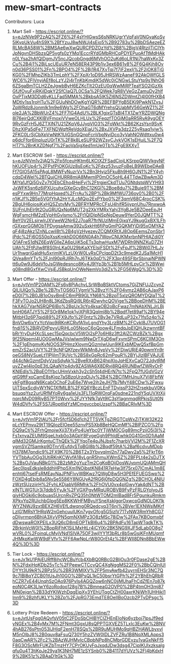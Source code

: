 # mew-smart-contracts

Contributors: Luca

1. Mart Sell - https://escript.online/?s=eJzNVe9P2zAQ%2FZ6%2F4sYHlGwsS6sNRKUgrYVqFaV0NGyaKoSy5lKypUkVu4hS9X%2BfYzuJ8wNWJj4sEio5%2B92783u%2BbDSAezeEZRLMcBA58W%2BMSAe6wXwQURCPDZOzYd%2B8%2BjgV4RtzjlTiCIYhJpNgvnDHSbzsQP5vgfs0zYMq1EccrRYdGMbRHCqPDYEPuoAfTtMdHAkn0LYsa2hAfQlDgmJV5ncJQcobGngd6MVhOO2uKd6oLR1Ni7haWxKv3ZCu%2B4j1%2BjLscUEuUR7eN58ER43P9b1jv3ex6B61v8%2F6Q4Kjh8Ovn0d36PSS01%2Fn%2BPO4%2F%2Bj1R47XvTqj7f7jF2exIj%2F2jOK8TjGKG0%2FMhpZlKb3TmLphY%2FXpXr1oD95JHRSWzAaneF92AkOWfGLSWC6%2FlVnyiAEf8oLzYJ2i4rTnKbKmdiK5dWc0iCNGwLStuYtp9s1NhO66ZSgaBmTCLH2ZeJgwbByH6EZKcTIt2OzEU0qWwMiRPTeaYSO2jGzXkGfJfOyuFxjRKilDqkY2SfCIaQ7L0CSa%2FQWek7gR8VVeGzZamuDy2hlfOxPTjxM3DDd6vKLLFad5MMA%2BkbsA5IK5ZI6NSZDWmtZI4I00fHXB4MDtlv1ss1roHTu%2FGUuNhDOwKgYjQR%2BEFBPYgB5EKj9PwkN1ZvsJZpWRdz8JonmIk1m9e6Wg%2FOhaGT6dMYrehsQUabMV56GeWZ1%2Fole2JA%2BbWUrZ4%2FF7lG4AdU%2BLK1gjxGTsBl4TX1ZwYRZDWQNg8l76ejrQdCXKlBVFmoxiVVweOLHLUx%2FeqzfTOGjM0aRR5RvA9ygOEY9RvGzFrH5J6ZTXlN7U21ZKqV6JJypVIO3%2FoWkt%2B62KzsYsn9SvKDhzXIPa5dFe7TXFNDWqftReVdoXEjaU%2BxJXVPa3dz2Z5yRsaq1yjw%2FKC0LrSjCbXpVwNtK1UiGSnGQnpFcnVbpNyiDco3yVahNOWdttxu0w4p6dcFfor6InpluzU0rTK%2F8k8LeSUP92WZsyCJvkVOK1sEHuiL%2F7QHT7%2BnKXZDNgf7%2FaoVa5igXed1mUe0Tb%2FgE9XXyT

2. Mart ESCROW Sell - https://escript.online/?s=eJzNVm1v2jAQ%2Fp5fceuHKtm6LKCtXZFSadCiojLKSrppQlWVkgvNFhKUOFUp4r%2FPsfPiOKGjUz8sEoKc%2Fdxz53vuzFoBeLB9WEbeDAeBFf7GIO5A15sPAgL8MWFyNuzrVx%2Bn3Hyjz5FkuBh9H6OJN1%2FY4yhcdqD4WeI%2BTQujCHURR8miA8MwmIP0mOC5oHL44TTdwZBwAm3DMIYa1JfQj5GvZv7tOEbCEho4HeiFvj%2FtrgjeiCkdTUu7GNtdstqWVYH93JxWFK5sn6z6iPXUcuhxGXeGcvBhC12KGl%2Boe8du7%2Buie9T%2BMesPYxw9Hn77MrpHqxed%2FrrAu%2BP%2Bk9MfWU736oy0%2B0%2Fn1iKJf%2B5p5VGfYhA2HrYJLcMQjo2ExPYbo0%2F3qmV68C4rocCSK%2BgUH6oiosiKxHQSZstvMy%2BFRYMPRcCFsU4hifR5ijypnUhu7RnxwoASUFnUhElr9t2OuGRUQxNq6MUT2g2XkYMRxYahj3YgBJe5BZOeeEpJHWgFsmcHM2zEVpHtGvIsmo%2Ft1QIDIpNSpNgDeuw9YerD0JQMTT%2BeY0V2ELsirwlrJXVweW2Nr62J7oaR7ftrNUzIMmE0jxqYJ9kugGxBX1LFhrGXxprGGMObTPDygsaAmw392uSxkHt6fjPqGmPGQKMYjDi95xOMYA2qF4j8zAkz1ZnNLcwiI8t%2B4gVzHyezevZCQMXRtXJ8Op6EemsZpnSbr1iPdc%2Fi6OS50qXssKmkhD0O66N0A4h7WqyCNUKMxrbnNPHlAZdi0YQ1AFreS1dNZ6EqWGlleZA6pUjK5oETs3phwHuxM7WDRh9NNZKuD7ZHUAh%2FtPJlw8f8S0InLKa0U29bKaXYElsiFSDt%2FyFpJf%2BWi07HLJvUr1hwqriGaldHu5xrimlKVLzUXrW0LyRsCPclqpD2t3c9medK2JSa1McH1QVea8mYTy%2FJnI90pRJIRh7nJ6TKk0qD%2FX3pr49SFIbrSbinajNPWNtt6u0w9J6deVfoJsGWedesnco8Ky4J9lYp3b%2B1b5MHLpyCir%2BWwig08ndl8GxfXwCVsjEJSBkqUnOWeNemVo3diZs%2FG56WgQ%3D%3D

3. Mart Offer - https://escript.online/?s=eJytVm1P20AM%2Fs6v8PiAchvLSrWBqBSktVCtoms7GjZNFUJZcynZQlLlUlQo%2Be%2B7tyTOS6GTVgmV%2BvzYj%2F04vmz2AB6cAJaxP6eD0I7%2B0JB1oOsvBmEC6mPB9GLYN68%2BzpT5xlzQROMYDQIaT%2F3FvTOJo2UH8n8L3KdZbsRQj9LR6r4DwyhcQOVjge%2BBoeDHM%2BEhkXAG7VarNSRQP6IBo%2BpUx3cYo4ksaOB2oBcFwaz7mNAbXNLJrLBjbnH06ATJY5%2FSOr8Me1ok1yiXPjR3QqIml8b%2Bqdf7et89af%2BY94eMjtbH3z6P7qjdi89%2FX9Jfp%2F0ntz%2By3e7VRdLuP32x71fs5z4p%2BnVOw6ixYxYctVqo9iRKnKCRvfA1ivLgndYhy3LrzBM%2FCvkI8J7UVOG1fndi1S%2BjRVDtPpvyURjHLo05NooC6oQoow4LFmdqJpEIQHJkzwnntBFbRrYryDuHXcSLsec15pQqcbcV5WOj2sP7o6H8z3ft2AlZCWzBZk%2Bgx9f25Nqeml4UO0GwMaJVslwlwm9NwDrTXgD6wFxymSPmC6KCIIM3On%2F1gEhgmvKvNOOS3PHmzXloymQGzmIwUun9IKExbMDwQ5xfBpGmemZrS2acUVY%2F9cNFQKfzevWIkMn8JypVy%2FDiwURiE40pwmYn9roeGS8NVSueLt11PljImT9UVc%2BS8xGpRc62mPouR%2BYjJIzlBFVAJUEd44cNkGzmtDdyVzpSdyAk%2ByeRXxB624hpXIoJqHEXvCaO72JdytRMuvZZwl4lo0pE3tLQAaNYp4dy9ZASWA6X8DRvj8RQ4RUNBwfZWRvOrPKNlEdIs%2BqEO1YbcUHmVxkh3y2cSh5t4dHErN7tc%2FpQ7fUGdVGzVgtG9ftFxoCamE8sKjqz7aSBzqUrzqDiJy%2B4%2BCl1MHJnuX7Vi8FbfWvkFgIf8gsqN6KcabOChoF2uE6e7Wye2ih2eJH7fb7MyY48CDw%2FwxuUiTSpxScdiyWYNC1XfMlLB%2FXQ6YBczLEnFTDyissP32HZrsekbuV0KsbsuqqYsz2urURfMYoRy6ga1eUs3FL11qRWOrqFa0sdne221ndY5qUVXtXjinqrcMvD09RjyB57PT0Wvv%2FJYYNfk7aVt9lC3sYIagnmqdRPkjsSUt0NW4dDVfv%2F5S7JRoptlldYzMCmgvccbpUzspf%2BBaCRlvM%3D

4. Mart ESCROW Offer - https://escript.online/?s=eJytVm1P2lAU%2Fr5fcfSD6d1ch2TTSVKTgZIRGTCpWxZiTKW32K22pLcYEPnvu29tT19QlozEIOee55znvPS5Xb8BeHQCmMf%2BlPZCO%2FpDQ9aCtj%2FrhQmojwXji37XvPo4UeYbc0YTjWM0CGg89mcPziiO5i3I%2Fs1xnyaZEUM9SgeLhxb0o3AGpY8FvgeGgh9PhIdEwhk0G41Gn0D1iAaMqlMd32GMJrKgntuCThQEk%2FYqoTe4pJNJbsfc7harbVVl2M%2F1ZcXRygmSVZfSamkp9DTnrVEufdySTqBGl8b%2Bqdf59tA%2Baf6cdvuMDpbH378M7qndic9%2FX9K70%2B6T2x3YbvvqIml2n77aDwv2a5%2FkrT6nYVTbbAuOGg3UtiRKnKCWvfA18vLgnR5hmuXWmSZ%2BFPLt4e2sDJTX%2BsOJVauNBkG1%2B2zMt2gYuzTm2CgKqBOijDosWJypmUQiAMmQHSec0lpsEdksIe8ddhHPhp5Xm1NOibstKN841R7eHw3lf75rx07ICmAL1m8Eenhtj67tselFsRMEayNaJPNFIvyWBKwz7QWgD8w5H3PEfEFUEGSwp%2FOXD4gEbjb8a5NySe5586Y8NGUyA2fRG6j0fpDQGNZg%2BCHOL4NIUzWztSUzziirH%2FvhLKDjabV6RMhk%2FhOVU0vx4plGwyYak4dNT%2BxlNTLWG1Ur3i7ddb5YyJk%2FVGXPgvMRqUROBVB9FyPzFRLGYoIyoJSgivHDGki6c9obuas5UrcnRvZPQ35h0NtWTOM2mIBad8Fr5PgunkuRmkmXPkvYq2RUichbGlpg5Ep8KKWHFMByuYSneXsklgqrOxwcpGdNOLOKl1kWYZNWJ9zxtBEXZH6VEfLdwqng0RQedcyq3T6nj%2BVer1EXNWslMKrfLzIG1MRsY1HRqW2nGehcuuIUKn7ygvOfcg5G5izlV71TvNW3RmYh8CG7oDIjyrmpn6BhIA3XyVPN5qmNXMPz3O8zMSc78iDw%2FAx7KBOpmxbfdDwswaROXPElLx3UQ6cD8mEOPTkBI6u4%2BPAdFu16TapWTqdkTK%2BrkjnVcW0l%2BopRjFhK1SiLMxHtLr4iCYlXr2BK5NG9XJF5dLab0O8g7wVRL0%2FoinqLcMvjVNd1SIVA75OF3wjIYY1f3bRLr8b5wGsjKFnMUqmfJHMkpKwWW9dFVfv%2FF6AwNpLrW80OrEt4z%2BFWIl8DNn8BbEWw4Q%3D%3D

5. Tier Lock - https://escript.online/?s=eJx1kU1PAjEURff8ihcWCBuYcb4XbBQ0RBcG2BljOu3r0FDase2gE%2BN%2FdxiHqKDb25vTc%2FPeewCTCcyQC4XgNggMS22F0%2BbCQlnlUlDYYt3U9kR%2BPz5U%2BR3WMIXV%2FP5mvAwfb42uyrnEHSr3NC7Q9c7IBl8qYZCB01tUsJh10GO%2BPsQL1kC50bsrYtGPh%2F2YBhEhQRbRhCZR7vE44UnqhSzOAo976PvIs4AGQZow6nNC0jjMUhaFhCdZfEn7o87keoN0C4K3LlwY6zoRodoo128g7B%2BmneaG2OVP0%2BP4tmOH3mj87MN0ejqn%2B33dYKlWzhDqgEipXy3YEhUTqgCtZH00axrKNiWh1UHHikI1Inn9%2BzhfUKLY%2BZp%2FJpRG73EmdTE8OeIIBoOzcb2PTyDPsgc%3D

6. Lottery Prize Redeem - https://escript.online/?s=eJxtUsFqg0AQvfsV05tC2FDoSbCHlBYCIZHEnEIoNo6yzboj7lpsJf9edyNGEx%2B4yMx7M%2FNmt3GgxU8sQPPTGXVEZ5TLxIc3EuKw%2BNV4hAB276sPtn053IJHlqF2enH78SQs%2BR9uMUHMo9qHBZHAWLbyxvIM5nOIbJ8%2B0quv8aFsuQ730Y5hzZVW0IDLZVFZRu1B8NqXMLApps30aqCwAR%2Fc2%2BAzWJHMvIcCBpbNPp8hCMbrGDEvzu1vaGxNkFf5F8G3OScMlrFUKZbTmzHY7CPrOKUyFqJxqdJDw3dsg47CipIKUlxzksalgqfu0u4T3tjKpJe29ya1K3NH7ME1zSYSnb0%2B4117dYUVz%2FI4bKdxH9%2BK51z%2BAaD1tGk%3D
